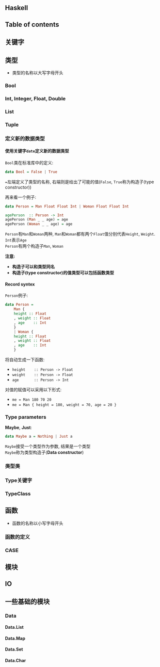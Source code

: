 ## Haskell

## Table of contents

## 关键字

## 类型

+ 类型的名称以大写字母开头

### Bool

### Int, Integer, Float, Double

### List

### Tuple

### 定义新的数据类型

#### 使用关键字`date`定义新的数据类型

`Bool`类在标准库中的定义:  

``` haskell
data Bool = False | True
```

`=`左端定义了类型的名称, 右端则是给出了可能的值(`False`, `True`称为构造子(type constructor))

再来看一个例子:  

``` haskell
data Person = Man Float Float Int | Woman Float Float Int

agePerson  :: Person -> Int
agePerson (Man _ _ age) = age
agePerson (Woman _ _ age) = age
```

`Person`有`Man`和`Woman`两种, `Man`和`Woman`都有两个`Float`值分别代表`Height`, `Weight`. `Int`表示`Age`  
`Person`有两个构造子`Man`, `Woman`

**注意:**

+ **构造子可以和类型同名**
+ **构造子(type constructor)的值类型可以包括函数类型**

#### Record syntex

`Person`例子:  

``` haskell
data Person = 
    Man { 
    height :: Float
    , weight :: Float
    , age    :: Int
    }
    | Woman { 
    height :: Float
    , weight :: Float
    , age    :: Int
    }
```

将自动生成一下函数:  

+ `height    :: Person -> Float`
+ `weight    :: Person -> Float`
+ `age       :: Person -> Int`

对值的赋值可以采用以下形式:  

+ `me = Man 180 70 20`
+ `me = Man { height = 180, weight = 70, age = 20 }`

### Type parameters

**Maybe**, **Just**:  

``` haskell
data Maybe a = Nothing | Just a
```

`Maybe`接受一个类型作为参数, 结果是一个类型  
`Maybe`称为类型构造子(**Data constructor**)

### 类型类

### Type关键字

### TypeClass

## 函数

+ 函数的名称以小写字母开头

### 函数的定义

### CASE

## 模块

## IO

## 一些基础的模块

### Data

#### Data.List

#### Data.Map

#### Data.Set

#### Data.Char
